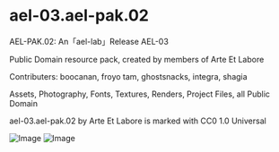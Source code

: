 # ael-03.ael-pak.02
 
AEL-PAK.02: An「ael-lab」Release AEL-03

Public Domain resource pack, created by members of Arte Et Labore

Contributers: boocanan, froyo tam, ghostsnacks, integra, shagia

Assets, Photography, Fonts, Textures, Renders, Project Files, all Public Domain

ael-03.ael-pak.02 by Arte Et Labore is marked with CC0 1.0 Universal 

![Image](https://github.com/froyotam/ael-03.ael-pak.02/blob/main/ael-pak_final.png)
![Image](https://github.com/froyotam/ael-03.ael-pak.02/blob/main/ael-pak02_info.png)

